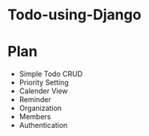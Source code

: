 # Todo-using-Django

# Plan
- Simple Todo CRUD
- Priority Setting
- Calender View 
- Reminder
- Organization
- Members 
- Authentication 

